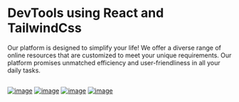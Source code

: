 # DevTools using React and TailwindCss
Our platform is designed to simplify your life! We offer a diverse range of online resources that are customized to meet your unique requirements. Our platform promises unmatched efficiency and user-friendliness in all your daily tasks.
##
[![image](https://github.com/satyamkumar420/DevToo1s/assets/98641231/03dfeb3a-028e-4b4b-986d-8a9c09fb3835)](https://devtoo1s.vercel.app/)
[![image](https://github.com/satyamkumar420/DevToo1s/assets/98641231/785a347c-2031-4a80-831a-2bed8a9fed72)](https://devtoo1s.vercel.app/)
[![image](https://github.com/satyamkumar420/DevToo1s/assets/98641231/0a411891-596f-4cab-9711-50efc6eb058e)](https://devtoo1s.vercel.app/)
[![image](https://github.com/satyamkumar420/DevToo1s/assets/98641231/3dd831ea-a435-4b4e-915c-87e4cd18f790)](https://devtoo1s.vercel.app/)
